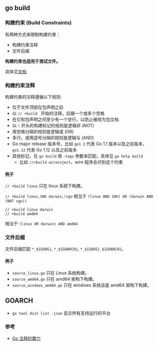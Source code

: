 ## go build

### 构建约束 (Build Constraints)

有两种方式来限制构建约束：

- 构建约束注释
- 文件后缀

**构建约束也适用于测试文件。**

具体见[文档](https://golang.org/cmd/go/#hdr-Build_constraints)

### 构建约束注释

构建约束的注释遵循以下规则:

- 位于文件顶部在包声明之前
- 以 `// +build ` 开始的注释，后跟一个或多个空格
- 在它和包声明之间至少有一个空行，以防止被视为包文档
- 以 `!` 开头的构建标记的规则是逻辑非 (NOT)
- 用空格分隔的规则是逻辑或 (OR)
- 多行，或用逗号分隔的规则是逻辑与 (AND)
- Go major release 版本号，比如 `go1.1` 代表 Go 1.1 版本以及之前版本，`go1.12` 代表 Go 1.12 以及之前版本
- 其他标记，在 `go build` 用 `-tags` 参数来匹配，具体见 `go help build`
  - 比如 `//+build wireinject`，wire 程序会识别这个约束

#### 例子

`// +build linux` 只在 linux 系统下构建。

`// +build linux,386 darwin,!cgo` 相当于 `(linux AND 386) OR (darwin AND (NOT cgo))`

```
// +build linux darwin
// +build amd64
```

相当于 `(linux OR darwin) AND amd64`

### 文件后缀

文件后缀匹配 `*_${GOOS}`, `*_${GOARCH}`, `*_${GOOS}_${GOARCH}`。

#### 例子

- `source_linux.go` 只在 Linux 系统构建。
- `source_amd64.go` 只在 amd64 架构下构建。
- `source_windows_amd64.go` 只在 windows 系统且是 amd64 架构下构建。

## GOARCH

- `go tool dist list -json` 显示所有支持运行的平台

### 参考

- [Go 注释的魔力](https://learnku.com/go/t/34696)
